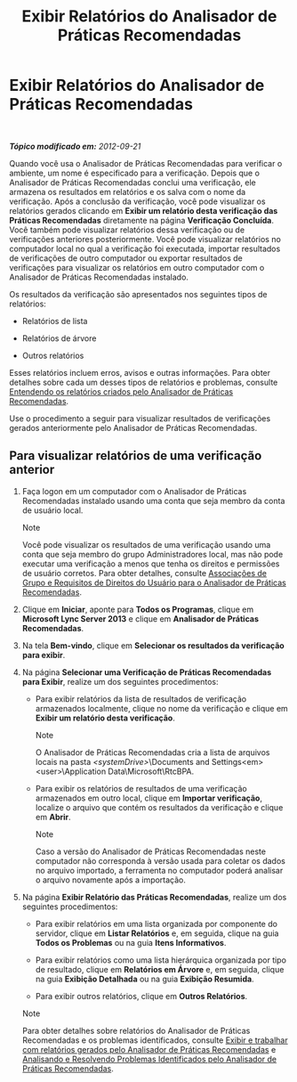 ﻿---
title: Exibir Relatórios do Analisador de Práticas Recomendadas
TOCTitle: Exibir Relatórios do Analisador de Práticas Recomendadas
ms:assetid: 7217a47b-36b1-4923-81ea-df754cff29bb
ms:mtpsurl: https://technet.microsoft.com/pt-br/library/Gg607690(v=OCS.15)
ms:contentKeyID: 49307087
ms.date: 05/19/2016
mtps_version: v=OCS.15
ms.translationtype: HT
---

# Exibir Relatórios do Analisador de Práticas Recomendadas

 

_**Tópico modificado em:** 2012-09-21_

Quando você usa o Analisador de Práticas Recomendadas para verificar o ambiente, um nome é especificado para a verificação. Depois que o Analisador de Práticas Recomendadas conclui uma verificação, ele armazena os resultados em relatórios e os salva com o nome da verificação. Após a conclusão da verificação, você pode visualizar os relatórios gerados clicando em **Exibir um relatório desta verificação das Práticas Recomendadas** diretamente na página **Verificação Concluída**. Você também pode visualizar relatórios dessa verificação ou de verificações anteriores posteriormente. Você pode visualizar relatórios no computador local no qual a verificação foi executada, importar resultados de verificações de outro computador ou exportar resultados de verificações para visualizar os relatórios em outro computador com o Analisador de Práticas Recomendadas instalado.

Os resultados da verificação são apresentados nos seguintes tipos de relatórios:

  - Relatórios de lista

  - Relatórios de árvore

  - Outros relatórios

Esses relatórios incluem erros, avisos e outras informações. Para obter detalhes sobre cada um desses tipos de relatórios e problemas, consulte [Entendendo os relatórios criados pelo Analisador de Práticas Recomendadas](lync-server-2013-understanding-reports-created-by-best-practices-analyzer.md).

Use o procedimento a seguir para visualizar resultados de verificações gerados anteriormente pelo Analisador de Práticas Recomendadas.

## Para visualizar relatórios de uma verificação anterior

1.  Faça logon em um computador com o Analisador de Práticas Recomendadas instalado usando uma conta que seja membro da conta de usuário local.
    
    > [!note]  
    > Você pode visualizar os resultados de uma verificação usando uma conta que seja membro do grupo Administradores local, mas não pode executar uma verificação a menos que tenha os direitos e permissões de usuário corretos. Para obter detalhes, consulte <a href="lync-server-2013-group-memberships-and-user-rights-requirements-for-best-practices-analyzer.md">Associações de Grupo e Requisitos de Direitos do Usuário para o Analisador de Práticas Recomendadas</a>.

2.  Clique em **Iniciar**, aponte para **Todos os Programas**, clique em **Microsoft Lync Server 2013** e clique em **Analisador de Práticas Recomendadas**.

3.  Na tela **Bem-vindo**, clique em **Selecionar os resultados da verificação para exibir**.

4.  Na página **Selecionar uma Verificação de Práticas Recomendadas para Exibir**, realize um dos seguintes procedimentos:
    
      - Para exibir relatórios da lista de resultados de verificação armazenados localmente, clique no nome da verificação e clique em **Exibir um relatório desta verificação**.
        
        > [!note]  
        > O Analisador de Práticas Recomendadas cria a lista de arquivos locais na pasta <em>&lt;systemDrive&gt;</em>\Documents and Settings\<em>&lt;user&gt;</em>\Application Data\Microsoft\RtcBPA.    
      - Para exibir os relatórios de resultados de uma verificação armazenados em outro local, clique em **Importar verificação**, localize o arquivo que contém os resultados da verificação e clique em **Abrir**.
        
        > [!note]  
        > Caso a versão do Analisador de Práticas Recomendadas neste computador não corresponda à versão usada para coletar os dados no arquivo importado, a ferramenta no computador poderá analisar o arquivo novamente após a importação.

5.  Na página **Exibir Relatório das Práticas Recomendadas**, realize um dos seguintes procedimentos:
    
      - Para exibir relatórios em uma lista organizada por componente do servidor, clique em **Listar Relatórios** e, em seguida, clique na guia **Todos os Problemas** ou na guia **Itens Informativos**.
    
      - Para exibir relatórios como uma lista hierárquica organizada por tipo de resultado, clique em **Relatórios em Árvore** e, em seguida, clique na guia **Exibição Detalhada** ou na guia **Exibição Resumida**.
    
      - Para exibir outros relatórios, clique em **Outros Relatórios**.
    
    > [!note]  
    > Para obter detalhes sobre relatórios do Analisador de Práticas Recomendadas e os problemas identificados, consulte <a href="lync-server-2013-viewing-and-working-with-reports-created-by-best-practices-analyzer.md">Exibir e trabalhar com relatórios gerados pelo Analisador de Práticas Recomendadas</a> e <a href="lync-server-2013-analyzing-and-resolving-issues-identified-by-best-practices-analyzer.md">Analisando e Resolvendo Problemas Identificados pelo Analisador de Práticas Recomendadas</a>.
